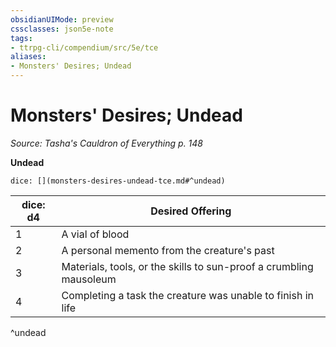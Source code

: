 ```yaml
---
obsidianUIMode: preview
cssclasses: json5e-note
tags:
- ttrpg-cli/compendium/src/5e/tce
aliases:
- Monsters' Desires; Undead
---
```

# Monsters' Desires; Undead
*Source: Tasha's Cauldron of Everything p. 148* 

**Undead**

`dice: [](monsters-desires-undead-tce.md#^undead)`

| dice: d4 | Desired Offering |
|----------|------------------|
| 1 | A vial of blood |
| 2 | A personal memento from the creature's past |
| 3 | Materials, tools, or the skills to sun-proof a crumbling mausoleum |
| 4 | Completing a task the creature was unable to finish in life |
^undead